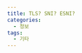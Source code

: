 ```yaml
---
title: TLS? SNI? ESNI?
categories: 
  - 정보
tags: 
  - 기타
---
```

<!--stackedit_data:
eyJoaXN0b3J5IjpbLTMyMjI2NDU4OSw3MzA5OTgxMTZdfQ==
-->